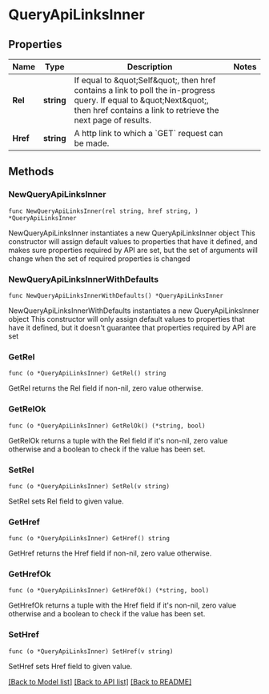 # QueryApiLinksInner

## Properties

Name | Type | Description | Notes
------------ | ------------- | ------------- | -------------
**Rel** | **string** | If equal to \&quot;Self\&quot;, then href contains a link to poll the in-progress query. If equal to \&quot;Next\&quot;, then href contains a link to retrieve the next page of results.  | 
**Href** | **string** | A http link to which a &#x60;GET&#x60; request can be made. | 

## Methods

### NewQueryApiLinksInner

`func NewQueryApiLinksInner(rel string, href string, ) *QueryApiLinksInner`

NewQueryApiLinksInner instantiates a new QueryApiLinksInner object
This constructor will assign default values to properties that have it defined,
and makes sure properties required by API are set, but the set of arguments
will change when the set of required properties is changed

### NewQueryApiLinksInnerWithDefaults

`func NewQueryApiLinksInnerWithDefaults() *QueryApiLinksInner`

NewQueryApiLinksInnerWithDefaults instantiates a new QueryApiLinksInner object
This constructor will only assign default values to properties that have it defined,
but it doesn't guarantee that properties required by API are set

### GetRel

`func (o *QueryApiLinksInner) GetRel() string`

GetRel returns the Rel field if non-nil, zero value otherwise.

### GetRelOk

`func (o *QueryApiLinksInner) GetRelOk() (*string, bool)`

GetRelOk returns a tuple with the Rel field if it's non-nil, zero value otherwise
and a boolean to check if the value has been set.

### SetRel

`func (o *QueryApiLinksInner) SetRel(v string)`

SetRel sets Rel field to given value.


### GetHref

`func (o *QueryApiLinksInner) GetHref() string`

GetHref returns the Href field if non-nil, zero value otherwise.

### GetHrefOk

`func (o *QueryApiLinksInner) GetHrefOk() (*string, bool)`

GetHrefOk returns a tuple with the Href field if it's non-nil, zero value otherwise
and a boolean to check if the value has been set.

### SetHref

`func (o *QueryApiLinksInner) SetHref(v string)`

SetHref sets Href field to given value.



[[Back to Model list]](../README.md#documentation-for-models) [[Back to API list]](../README.md#documentation-for-api-endpoints) [[Back to README]](../README.md)


